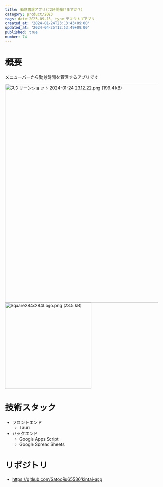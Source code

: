 ```yaml
---
title: 勤怠管理アプリ(72時間働けますか？)
category: product/2023
tags: date:2023-09-16, type:デスクトプアプリ
created_at: '2024-01-24T23:13:43+09:00'
updated_at: '2024-04-25T12:53:49+09:00'
published: true
number: 74
---
```


# 概要
メニューバーから勤怠時間を管理するアプリです

<img width="716" alt="スクリーンショット 2024-01-24 23.12.22.png (199.4 kB)" src="https://img.esa.io/uploads/production/attachments/21347/2024/01/24/148142/ada9b6ab-8c99-4bd1-8c22-00c7c857e9c4.png">

<img width="284" alt="Square284x284Logo.png (23.5 kB)" src="https://img.esa.io/uploads/production/attachments/21347/2024/01/24/148142/259e734a-aa11-47c2-94a4-ea16aa2dbe9a.png">

# 技術スタック
- フロントエンド
    - Tauri
- バックエンド
    - Google Apps Script
    - Google Spread Sheets

# リポジトリ
- https://github.com/SatooRu65536/kintai-app

